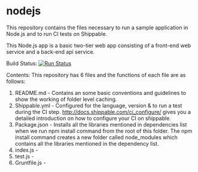 # nodejs
This repository contains the files necessary to run a sample application in Node.js and to run CI tests on Shippable.

This Node.js app is a basic two-tier web app consisting of a front-end web service and a back-end api service.

Build Status:
[![Run Status](https://api.shippable.com/projects/573654952a8192902e200e8a/badge?branch=master)](https://app.shippable.com/projects/573654952a8192902e200e8a)

Contents:
This repository has 6 files and the functions of each file are as follows:

1. README.md - Contains an some basic conventions and guidelines to show the working of folder level caching.
2. Shippable.yml - Configured for the language, version & to run a test during the CI step. http://docs.shippable.com/ci_configure/ gives you a detailed introduction on how to configure your CI on shippable.
3. Package.json - Installs all the libraries mentioned in dependencies list when we run npm install command from the root of this folder. The npm install command creates a new folder called node_modules which contains all the libraries mentioned in the dependency list.
4. index.js -
5. test.js -
6. Gruntfile.js -
